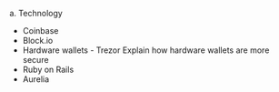 a. Technology
  - Coinbase
  - Block.io
  - Hardware wallets - Trezor
    Explain how hardware wallets are more secure
  - Ruby on Rails
  - Aurelia
